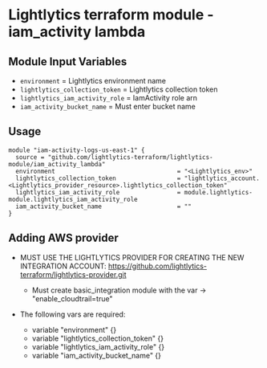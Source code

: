 Lightlytics terraform module - iam_activity lambda
===========


Module Input Variables
----------------------

- `environment`                       = Lightlytics environment name
- `lightlytics_collection_token`      = Lightlytics collection token
- `lightlytics_iam_activity_role`     = IamActivity role arn
- `iam_activity_bucket_name`          = Must enter bucket name


Usage
-----

```hcl
module "iam-activity-logs-us-east-1" {
  source = "github.com/lightlytics-terraform/lightlytics-module/iam_activity_lambda"
  environment                                  = "<Lightlytics_env>"
  lightlytics_collection_token                 = "lightlytics_account.<Lightlytics_provider_resource>.lightlytics_collection_token"
  lightlytics_iam_activity_role                = module.lightlytics-module.lightlytics_iam_activity_role
  iam_activity_bucket_name                     = ""
}
```


Adding AWS provider
-----

- MUST USE THE LIGHTLYTICS PROVIDER FOR CREATING THE NEW INTEGRATION ACCOUNT:
  https://github.com/lightlytics-terraform/lightlytics-provider.git
  - Must create basic_integration module with the var -> "enable_cloudtrail=true"


- The following vars are required:
  - variable "environment" {}
  - variable "lightlytics_collection_token" {}
  - variable "lightlytics_iam_activity_role" {}
  - variable "iam_activity_bucket_name" {}
